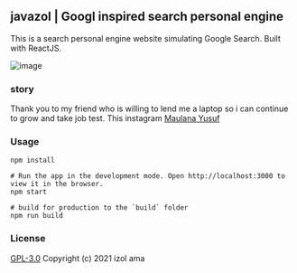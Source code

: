 ## javazol | Googl inspired search personal engine 

This is a search personal engine website simulating Google Search. Built with ReactJS.


![image](https://user-images.githubusercontent.com/55181621/147237510-4372548f-7dc7-4ebf-9413-2c7ff419be4d.png)
### story 
Thank you to my friend who is willing 
to lend me a laptop so i can continue 
to grow and take job test.
This instagram [Maulana Yusuf](https://instagram.com/mhaul19?utm_medium=copy_link)  

### Usage
```
npm install

# Run the app in the development mode. Open http://localhost:3000 to view it in the browser.
npm start

# build for production to the `build` folder
npm run build
```

### License

[GPL-3.0](LICENSE) Copyright (c) 2021 izol ama

